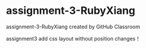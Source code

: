 # assignment-3-RubyXiang
assignment-3-RubyXiang created by GitHub Classroom

assignment3 add css layout without position changes！
